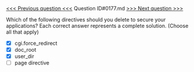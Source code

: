 [<<< Previous question <<<](0176.md)  Question ID#0177.md  [>>> Next question >>>](0178.md) 

Which of the following directives should you delete to secure your applications? Each correct answer represents a complete solution. (Choose all that apply)

- [x] cgi.force_redirect
- [x] doc_root
- [x] user_dir
- [ ] page directive
